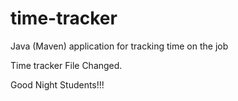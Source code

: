 # time-tracker
Java (Maven) application for tracking time on the job

Time tracker
File Changed.

Good Night Students!!!
